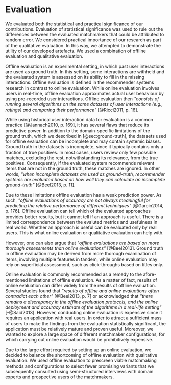 # Evaluation

We evaluated both the statistical and practical significance of our contributions.
Evaluation of statistical significance was used to rule out the differences between the evaluated matchmakers that could be attributed to random error.
We considered practical importance of our research as part of the qualitative evaluation. 
In this way, we attempted to demonstrate the utility of our developed artefacts.
We used a combination of offline evaluation and qualitative evaluation.

<!-- TODO: Frame within the context of design science.

The evaluation includes both experimental and nonexperimental design.
The offline evaluation follows an experimental design, while the qualitative evaluation is nonexperimental.

In terms of Wieringa [-@Wieringa2014, p. 31], both our offline evaluation and qualitative evaluation are validation, because both use a model of how the developed matchmakers would be used in the real world.
-->

<!-- Offline evaluation -->

Offline evaluation is an experimental setting, in which past user interactions are used as ground truth.
In this setting, some interactions are withheld and the evaluated system is assessed on its ability to fill in the missing interactions. 
Offline evaluation is defined in the recommender systems research in contrast to online evaluation.
While online evaluation involves users in real-time, offline evaluation approximates actual user behaviour by using pre-recorded user interactions.
Offline evaluation then *"consists of running several algorithms on the same datasets of user interactions (e.g., ratings) and comparing their performance"* [@Ricci2011, p. 16].

<!-- Limitations of offline evaluation -->

While using historical user interaction data for evaluation is a common practice [@Jannach2010, p. 169], it has several flaws that reduce its predictive power.
In addition to the domain-specific limitations of the ground truth, which we described in [@sec:ground-truth], the datasets used for offline evaluation can be incomplete and may contain systemic biases.
Ground truth in the datasets is incomplete, since it typically contains only a fraction of true positives.
In most cases, users review only few possible matches, excluding the rest, notwithstanding its relevance, from the true positives.
Consequently, if the evaluated system recommends relevant items that are not in the ground truth, these matches are ignored.
In other words, *"when incomplete datasets are used as ground-truth, recommender systems are evaluated based on how well they can calculate an incomplete ground-truth"* [@Beel2013, p. 11].

Due to these limitations offline evaluation has a weak prediction power. 
As such, *"offline evaluations of accuracy are not always meaningful for predicting the relative performance of different techniques"* [@Garcin2014, p. 176].
Offline evaluation can tell which of the evaluated approaches provides better results, but it cannot tell if an approach is useful.
There is a limited correspondence between the evaluted metrics and usefulness in real world.
Whether an approach is useful can be evaluated only by real users.
This is what online evaluation or qualitative evaluation can help with.

<!-- Upsides -->

However, one can also argue that *"offline evaluations are based on more thorough assessments than online evaluations"* [@Beel2013].
Ground truth in offline evaluation may be derived from more thorough examination of items, involving multiple features in tandem, while online evaluation may rely on superficial assessment, such as click-throughs based on titles only.

<!-- Online evaluation -->

Online evaluation is commonly recommended as a remedy to the afore-mentioned limitations of offline evaluation.
As a matter of fact, results of online evaluation can differ widely from the results of offline evaluation.
Several studies found that *"results of offline and online evaluations often contradict each other"* [@Beel2013, p. 7] or acknowledged that *"there remains a discrepancy in the offline evaluation protocols, and the online deployment and accuracy estimate of the algorithms in a real-life setting"* [-@Said2013].
However, conducting online evaluation is expensive since it requires an application with real users.
In order to attract a sufficient mass of users to make the findings from the evaluation statistically significant, the application must be relatively mature and proven useful.
Moreover, we wanted to explore a large space of different matchmaker configurations, for which carrying out online evaluation would be prohibitively expensive.

<!-- Qualitative evaluation -->

Due to the large effort required by setting up an online evaluation, we decided to balance the shortcoming of offline evaluation with qualitative evaluation.
We used offline evaluation to prescreen viable matchmaking methods and configurations to select fewer promising variants that we subsequently consulted using semi-structured interviews with domain experts and prospective users of the matchmakers.

<!--
Alternative evaluation protocol, widely used in top-k recommendation: <http://dl.acm.org/citation.cfm?id=1864721>

Evaluated dimensions:
* Effectiveness (quality)
* Efficiency (speed)
  - Additional indices may speed up retrieval.
  - Complexity of the distance function.
    - Blocking may be done by lower-bounding distance functions. Such functions are less complex and produce approximate lower distance.
-->

<!--
Out-takes:

Experimental design (experimental evaluation, controlled experiment)
- Lab studies
- Matchmaking as a classification task that produces a ranked list of relevant items.

Nonexperimental design: qualitative research via interviews with users (or domain experts)

+ Descriptive evaluation via example scenarios?
+ Cost-benefit analysis discussing the matchmaker's value compared with the costs in sustaining it (keeping it operable)?
-->
